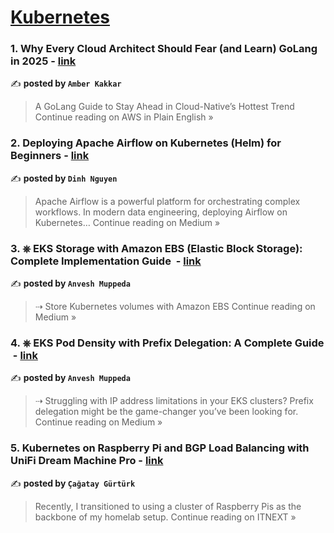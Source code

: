 
<h1><a href=https://medium.com/tag/kubernetes/recommended target="_blank" rel="noopener noreferrer">Kubernetes</a></h1>
<h3>1. Why Every Cloud Architect Should Fear (and Learn) GoLang in 2025 - <a href="https://aws.plainenglish.io/why-every-cloud-architect-should-fear-and-learn-golang-in-2025-8cf9d6e2d59b?source=rss------kubernetes-5" target="_blank" rel="noopener noreferrer">link</a></h3>

✍️ **posted by `Amber Kakkar`**

<blockquote>A GoLang Guide to Stay Ahead in Cloud-Native’s Hottest Trend
Continue reading on AWS in Plain English »</blockquote>

<h3>2. Deploying Apache Airflow on Kubernetes (Helm) for Beginners - <a href="https://medium.com/@dinhnguyen1812/deploying-apache-airflow-on-kubernetes-helm-for-beginners-44c6766fa916?source=rss------kubernetes-5" target="_blank" rel="noopener noreferrer">link</a></h3>

✍️ **posted by `Dinh Nguyen`**

<blockquote>Apache Airflow is a powerful platform for orchestrating complex workflows. In modern data engineering, deploying Airflow on Kubernetes…
Continue reading on Medium »</blockquote>

<h3>3. ⎈ EKS Storage with Amazon EBS (Elastic Block Storage): Complete Implementation Guide ️ - <a href="https://medium.com/@muppedaanvesh/eks-storage-with-amazon-ebs-elastic-block-storage-complete-implementation-guide-%EF%B8%8F-286252be52f1?source=rss------kubernetes-5" target="_blank" rel="noopener noreferrer">link</a></h3>

✍️ **posted by `Anvesh Muppeda`**

<blockquote>⇢ Store Kubernetes volumes with Amazon EBS
Continue reading on Medium »</blockquote>

<h3>4. ⎈ EKS Pod Density with Prefix Delegation: A Complete Guide ️ - <a href="https://medium.com/@muppedaanvesh/eks-pod-density-with-prefix-delegation-a-complete-guide-%EF%B8%8F-2e20997ede10?source=rss------kubernetes-5" target="_blank" rel="noopener noreferrer">link</a></h3>

✍️ **posted by `Anvesh Muppeda`**

<blockquote>⇢ Struggling with IP address limitations in your EKS clusters? Prefix delegation might be the game-changer you’ve been looking for.
Continue reading on Medium »</blockquote>

<h3>5. Kubernetes on Raspberry Pi and BGP Load Balancing with UniFi Dream Machine Pro - <a href="https://itnext.io/kubernetes-on-raspberry-pi-and-bgp-load-balancing-with-unifi-dream-machine-pro-d5b94b6cfe99?source=rss------kubernetes-5" target="_blank" rel="noopener noreferrer">link</a></h3>

✍️ **posted by `Çağatay Gürtürk`**

<blockquote>Recently, I transitioned to using a cluster of Raspberry Pis as the backbone of my homelab setup.
Continue reading on ITNEXT »</blockquote>

